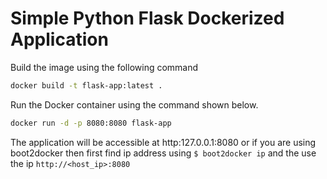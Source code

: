 # Simple Python Flask Dockerized Application #

Build the image using the following command

```bash
docker build -t flask-app:latest .
```

Run the Docker container using the command shown below.

```bash
docker run -d -p 8080:8080 flask-app
```

The application will be accessible at http:127.0.0.1:8080 or if you are using boot2docker then first find ip address using `$ boot2docker ip` and the use the ip `http://<host_ip>:8080`
